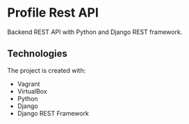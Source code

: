 # Profile Rest API
Backend REST API with Python and Django REST framework.

## Technologies
The project is created with:
* Vagrant
* VirtualBox
* Python
* Django
* Django REST Framework

